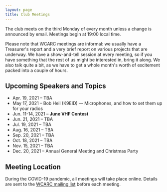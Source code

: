 ```yaml
---
layout: page
title: Club Meetings
---
```


The club meets on the third Monday of every month unless a change is
announced by email. Meetings begin at 19:00 local time.

Please note that WCARC meetings are informal: we usually have a
Treasurer's report and a very brief report on various projects that are
underway. We have a show-and-tell session at every meeting, so if you have
something that the rest of us might be interested in, bring it along. We also
talk quite a bit, as we have to get a whole month's worth of excitement packed
into a couple of hours.

## Upcoming Speakers and Topics

* Apr. 19, 2021 – TBA
* May 17, 2021 – Bob Heil (K9EID) — Microphones, and how to set them up for your radios
* Jun. 11-14, 2021 – **June VHF Contest**
* Jun. 21, 2021 – TBA
* Jul. 19, 2021 – TBA
* Aug. 16, 2021 – TBA
* Sep. 20, 2021 – TBA
* Oct. 18, 2021 – TBA
* Nov. 15, 2021 – TBA
* Dec. 20, 2021 – Annual General Meeting and Christmas Party

## Meeting Location

During the COVID-19 pandemic, all meetings will take place online. Details are
sent to the [WCARC mailing list](https://groups.io/g/wcclist/topics) before each
meeting.
